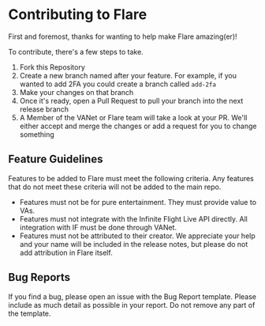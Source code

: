 # Contributing to Flare
First and foremost, thanks for wanting to help make Flare amazing(er)!

To contribute, there's a few steps to take.
1. Fork this Repository
2. Create a new branch named after your feature. For example, if you wanted to add 2FA you could create a branch called `add-2fa`
3. Make your changes on that branch
4. Once it's ready, open a Pull Request to pull your branch into the next release branch
5. A Member of the VANet or Flare team will take a look at your PR. We'll either accept and merge the changes or add a request for you to change something

## Feature Guidelines
Features to be added to Flare must meet the following criteria. Any features that do not meet these criteria will not be added to the main repo.
* Features must not be for pure entertainment. They must provide value to VAs.
* Features must not integrate with the Infinite Flight Live API directly. All integration with IF must be done through VANet.
* Features must not be attributed to their creator. We appreciate your help and your name will be included in the release notes, but please do not add attribution in Flare itself.

## Bug Reports
If you find a bug, please open an issue with the Bug Report template. Please include as much detail as possible in your report. Do not remove any part of the template.
